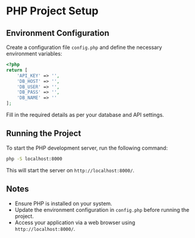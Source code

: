 # PHP Project Setup

## Environment Configuration

Create a configuration file `config.php` and define the necessary environment variables:

```php
<?php
return [
    'API_KEY' => '',
    'DB_HOST' => '',
    'DB_USER' => '',
    'DB_PASS' => '',
    'DB_NAME' => ''
];
```

Fill in the required details as per your database and API settings.

## Running the Project

To start the PHP development server, run the following command:

```sh
php -S localhost:8000
```

This will start the server on `http://localhost:8000/`.

## Notes
- Ensure PHP is installed on your system.
- Update the environment configuration in `config.php` before running the project.
- Access your application via a web browser using `http://localhost:8000/`.

